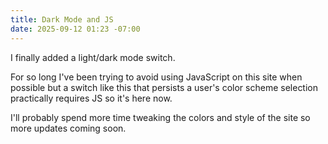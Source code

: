 ```yaml
---
title: Dark Mode and JS
date: 2025-09-12 01:23 -07:00
---
```


I finally added a light/dark mode switch. 

For so long I've been trying to avoid using JavaScript on this site when 
possible but a switch like this that persists a user's color scheme 
selection practically requires JS so it's here now.

I'll probably spend more time tweaking the colors and style of the site
so more updates coming soon.

